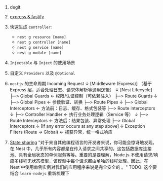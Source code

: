 1. degit
2. [express & fastify](https://docs.nestjs.com/first-steps#platform)
3. 快速生成 `controller`: 
   - `nest g resource [name]`
   - `nest g controller [name]`
   - `nest g service [name]`
   - `nest g module [name]`
4. `Injectable` 与 `Inject` 的使用场景
5. 自定义 `Providers` 以及 `@Optional`
6. `nestjs` 的生命周期
    Incoming Request
      ↓
    [Middleware (Express)]
      （基于 Express 层，适合处理日志、请求体解析等通用逻辑）
          ↓
    [Nest Lifecycle]
      ├─> Global Guards          ← 权限/认证控制（可依赖注入）
      ├─> Route Guards
          ↓
      ├─> Global Pipes           ← 参数验证、转换
      ├─> Route Pipes
          ↓
      ├─> Global Interceptors    ← 方法前：日志、缓存、格式包装等
      ├─> Route Interceptors
          ↓
      ├─> Controller Handler     ← 执行业务处理逻辑（Service 等）
          ↓
      ├─> Route Interceptors     ← 方法后：结果包装、异常处理
      ├─> Global Interceptors
          ↓
    [If any error occurs at any step above]
          ↓
    Exception Filters (Route → Global) ← 捕获异常，统一格式响应


7. [State sharing](https://docs.nestjs.com/controllers#state-sharing) 
   "对于来自其他编程语言的开发者来说，你可能会惊讶地发现，在 Nest 中，几乎所有内容都是在传入请求之间共享的。这包括数据库连接池、具有全局状态的单例服务等等。重要的是要理解，Node.js 不使用请求/响应多线程无状态模型，该模型中每个请求都由单独的线程处理。因此，在 Nest 中使用单例实例对我们的应用程序来说是完全安全的 。"
   TODO: 这个要结合 `learn-nodejs` 重新梳理下